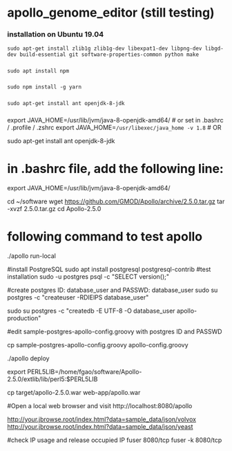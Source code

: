 # apollo_genome_editor (still testing)
### installation on Ubuntu 19.04

`sudo apt-get install zlib1g zlib1g-dev libexpat1-dev libpng-dev libgd-dev build-essential git software-properties-common python make`
#####
`sudo apt install npm`
#####
`sudo npm install -g yarn`
#####
`sudo apt-get install ant openjdk-8-jdk`
#####
export JAVA_HOME=/usr/lib/jvm/java-8-openjdk-amd64/  # or set in .bashrc / .profile / .zshrc
export JAVA_HOME=`/usr/libexec/java_home -v 1.8` # OR

sudo apt-get install ant openjdk-8-jdk 

# in .bashrc file, add the following line:
export JAVA_HOME=/usr/lib/jvm/java-8-openjdk-amd64/

cd ~/software
wget https://github.com/GMOD/Apollo/archive/2.5.0.tar.gz
tar -xvzf 2.5.0.tar.gz
cd Apollo-2.5.0

# following command to test apollo
./apollo run-local

#install PostgreSQL
sudo apt install postgresql postgresql-contrib
#test installation
sudo -u postgres psql -c "SELECT version();"

#create postgres ID: database_user and PASSWD: database_user
sudo su postgres -c "createuser -RDIElPS database_user"

sudo su postgres -c "createdb -E UTF-8 -O database_user apollo-production"

#edit sample-postgres-apollo-config.groovy with postgres ID and PASSWD

cp sample-postgres-apollo-config.groovy apollo-config.groovy

./apollo deploy

export PERL5LIB=/home/fgao/software/Apollo-2.5.0/extlib/lib/perl5:$PERL5LIB

cp target/apollo-2.5.0.war web-app/apollo.war

#Open a local web browser and visit http://localhost:8080/apollo

http://your.jbrowse.root/index.html?data=sample_data/json/volvox
http://your.jbrowse.root/index.html?data=sample_data/json/yeast

#check IP usage and release occupied IP
fuser 8080/tcp
fuser -k 8080/tcp

